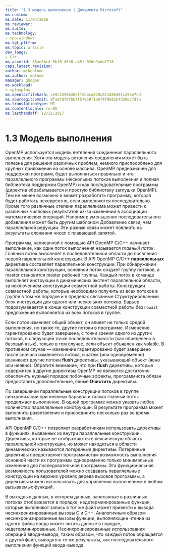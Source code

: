 ```yaml
---
title: "1.3 модель выполнения | Документы Microsoft"
ms.custom: 
ms.date: 11/04/2016
ms.reviewer: 
ms.suite: 
ms.technology:
- cpp-windows
ms.tgt_pltfrm: 
ms.topic: article
dev_langs:
- C++
ms.assetid: 85ae8bc4-5bf0-45e0-a45f-02de9adaf716
caps.latest.revision: 
author: mikeblome
ms.author: mblome
manager: ghogen
ms.workload:
- cplusplus
ms.openlocfilehash: ce9c2398b38effebbca428c811d86481ca94e7cd
ms.sourcegitcommit: 8fa8fdf0fbb4f57950f1e8f4f9b81b4d39ec7d7a
ms.translationtype: MT
ms.contentlocale: ru-RU
ms.lasthandoff: 12/21/2017
---
```

# <a name="13-execution-model"></a>1.3 Модель выполнения
OpenMP используется модель ветвления соединения параллельного выполнения. Хотя эта модель ветвления соединения может быть полезна для решения различных проблем, немного приспособлено для крупных приложений на основе массива. OpenMP предназначен для поддержки программ, будет выполняться правильно и что параллельного программы (нескольких потоков выполнения и полная библиотека поддержки OpenMP) и как последовательные программы (директив обрабатывается и простую библиотеку заглушки OpenMP). Тем не менее возможно и может разработать программу, которая будет работать некорректно, если выполняются последовательно. Кроме того различные степени параллелизма может привести к различных числовых результатов из-за изменений в ассоциации математических операций. Например уменьшение последовательного добавления может быть другим шаблоном Добавление связи, чем параллельной редукции. Эти разные связи может повлиять на результаты сложения чисел с плавающей запятой.  
  
 Программы, написанной с помощью API OpenMP C/C++ начинает выполнение, как один поток выполнения называется *главный поток*. Главный поток выполняет в последовательной области до появления первой параллельной конструкции. В API OpenMP C/C++ **параллельных** директива составляет параллельной конструкции. При обнаружении параллельной конструкции, основной поток создает группу потоков, а master становится master рабочей группы. Каждый поток в команде выполняет инструкции в динамических экстент параллельной области, за исключением конструкции совместной работы. Конструкции совместной работы, которые необходимо получить из всех потоков в группе в том же порядке и в пределах связанные Структурированный блок инструкции для одного или нескольких потоков. Барьер подразумевается в конце конструкции совместной работы без `nowait` предложение выполняется из всех потоков в группе.  
  
 Если поток изменяет общий объект, он влияет не только средой выполнения, но также те, другие потоки в программе. Изменение гарантированно будет завершена, с точки зрения одного из других потоков, в следующей точке последовательности (как определено в базовый язык), только в том случае, если объект объявлен как volatile. В противном случае — изменение гарантированно будет завершено после сначала изменяется потока, и затем (или одновременно) возникают другие потоки **flush** директивы, указывающий объект (явно или неявно). Обратите внимание, что при **flush** директивы, которые содержится в другие директивы OpenMP не являются достаточно обеспечить нужный порядок побочные эффекты, программиста обязан предоставить дополнительные, явные  **Очистить** директивы.  
  
 По завершении параллельные конструкции потоков в группе синхронизации при неявных барьера и только главный поток продолжает выполнение. В одной программе можно указать любое количество параллельные конструкции. В результате программа может выполнить разветвление и присоединить несколько раз во время выполнения.  
  
 API OpenMP C/C++ позволяет разработчикам использовать директивы в функциях, вызванных из внутри параллельные конструкции. Директивы, которые не отображаются в лексическую область параллельной конструкции, но может находиться в области динамических называются *потерянные* директивы. Потерянные директивы предоставляет программистам возможность выполнения основной части их программы одновременно только минимальные изменения для последовательной программы. Эта функциональная возможность пользователей можно создавать параллельные конструкции на верхних уровнях дерева вызовов программы, а директивы можно использовать для управления выполнением в любом вызываемых функций.  
  
 В выходных данных, в котором данные, записанные в различных потоках отображается в порядке, недетерминированные функции, которые выполняют запись в тот же файл может привести к вывода несинхронизированные вызовы C и C++. Аналогичным образом несинхронизированные вызовы функции, выполняющие чтение из одного файла ввода может читать данные в порядке, недетерминированные. Несинхронизированные использования операций ввода-вывода, таким образом, что каждый поток обращается к другой файл, выводятся те же результаты, как последовательного выполнения функций ввода-вывода.